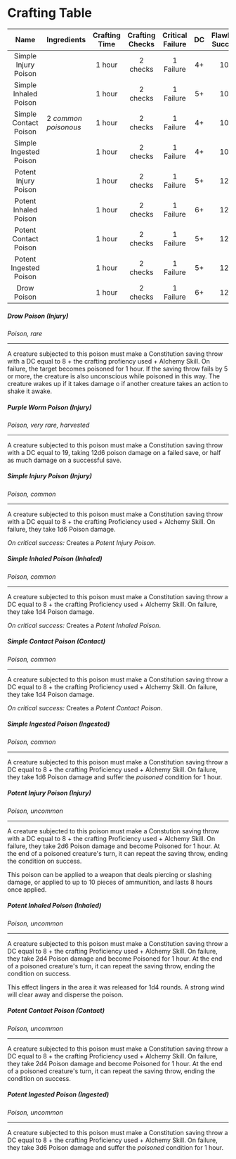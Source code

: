 # Crafting Table
|          Name          | Ingredients          | Crafting Time | Crafting Checks | Critical Failure | DC  | Flawless Success |
| :--------------------: | :------------------- | :-----------: | :-------------: | :--------------: | :-: | :--------------: |
|  Simple Injury Poison  |                      |    1 hour     |    2 checks     |    1 Failure     | 4+  |       10+        |
| Simple Inhaled Poison  |                      |    1 hour     |    2 checks     |    1 Failure     | 5+  |       10+        |
| Simple Contact Poison  | 2 *common poisonous* |    1 hour     |    2 checks     |    1 Failure     | 4+  |       10+        |
| Simple Ingested Poison |                      |    1 hour     |    2 checks     |    1 Failure     | 4+  |       10+        |
|  Potent Injury Poison  |                      |    1 hour     |    2 checks     |    1 Failure     | 5+  |       12+        |
| Potent Inhaled Poison  |                      |    1 hour     |    2 checks     |    1 Failure     | 6+  |       12+        |
| Potent Contact Poison  |                      |    1 hour     |    2 checks     |    1 Failure     | 5+  |       12+        |
| Potent Ingested Poison |                      |    1 hour     |    2 checks     |    1 Failure     | 5+  |       12+        |
|      Drow Poison       |                      |    1 hour     |    2 checks     |    1 Failure     | 6+  |       12+        |

##### Drow Poison (Injury)
*Poison, rare*
___
A creature subjected to this poison must make a Constitution saving throw with a DC equal to 8 + the crafting profiency used + Alchemy Skill. On failure, the target becomes poisoned for 1 hour. If the saving throw fails by 5 or more, the creature is also unconscious while poisoned in this way. The creature wakes up if it takes damage o if another creature takes an action to shake it awake.

##### Purple Worm Poison (Injury)
*Poison, very rare, harvested*
___
A creature subjected to this poison must make a Constitution saving throw with a DC equal to 19, taking 12d6 poison damage on a failed save, or half as much damage on a successful save.

##### Simple Injury Poison (Injury)
*Poison, common*
___
A creature subjected to this poison must make a Constitution saving throw with a DC equal to 8 + the crafting Proficiency used + Alchemy Skill. On failure, they take 1d6 Poison damage.

*On critical success:* Creates a *Potent Injury Poison*.

##### Simple Inhaled Poison (Inhaled)
*Poison, common*
___
A creature subjected to this poison must make a Constitution saving throw a DC equal to 8 + the crafting Proficiency used + Alchemy Skill. On failure, they take 1d4 Poison damage.

*On critical success:* Creates a *Potent Inhaled Poison*.

##### Simple Contact Poison (Contact)
*Poison, common*
___
A creature subjected to this poison must make a Constitution saving throw a DC equal to 8 +  the crafting Proficiency used + Alchemy Skill. On failure, they take 1d4 Poison damage.

*On critical success:* Creates a *Potent Contact Poison*.

##### Simple Ingested Poison (Ingested)
*Poison, common*
___
A creature subjected to this poison must make a Constitution saving throw a DC equal to 8 +  the crafting Proficiency used + Alchemy Skill. On failure, they take 1d6 Poison damage and suffer the *poisoned* condition for 1 hour.

##### Potent Injury Poison (Injury)
*Poison, uncommon*
___
A creature subjected to this poison must make a Constution saving throw with a DC equal to 8 + the crafting Proficiency used + Alchemy Skill. On failure, they take 2d6 Poison damage and become Poisoned for 1 hour. At the end of a poisoned creature's turn, it can repeat the saving throw, ending the condition on success.

This poison can be applied to a weapon that deals piercing or slashing damage, or applied to up to 10 pieces of ammunition, and lasts 8 hours once applied.

##### Potent Inhaled Poison (Inhaled)
*Poison, uncommon*
___
A creature subjected to this poison must make a Constitution saving throw a DC equal to 8 + the crafting Proficiency used + Alchemy Skill. On failure, they take 2d4 Poison damage and become Poisoned for 1 hour. At the end of a poisoned creature's turn, it can repeat the saving throw, ending the condition on success.

This effect lingers in the area it was released for 1d4 rounds. A strong wind will clear away and disperse the poison.

##### Potent Contact Poison (Contact)
*Poison, uncommon*
___
A creature subjected to this poison must make a Constitution saving throw a DC equal to 8 +  the crafting Proficiency used + Alchemy Skill. On failure, they take 2d4 Poison damage and become Poisoned for 1 hour. At the end of a poisoned creature's turn, it can repeat the saving throw, ending the condition on success.

##### Potent Ingested Poison (Ingested)
*Poison, uncommon*
___
A creature subjected to this poison must make a Constitution saving throw a DC equal to 8 +  the crafting Proficiency used + Alchemy Skill. On failure, they take 3d6 Poison damage and suffer the *poisoned* condition for 1 hour.